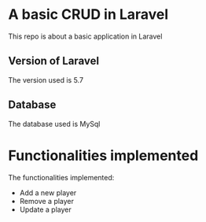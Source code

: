 
# A basic CRUD in Laravel
This repo is about a basic application in Laravel
## Version of Laravel
The version used is 5.7

## Database
The database used is MySql

# Functionalities implemented
The functionalities implemented:
+ Add a new player
+ Remove a player
+ Update a player


